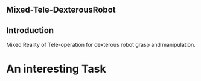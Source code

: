 ## Mixed-Tele-DexterousRobot

## Introduction
Mixed Reality of Tele-operation for dexterous robot grasp and manipulation.

# An interesting Task
